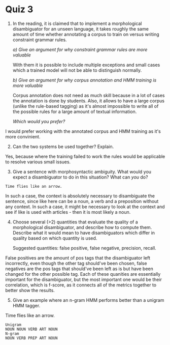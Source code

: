 
# Quiz 3

1.  In the reading, it is claimed that to implement a morphological disambiguator for an unseen language, it takes roughly the same amount of time whether annotating a corpus to train on versus writing constraint grammar rules.
    
    *a) Give an argument for why constraint grammar rules are more valuable*
    
    With them it is possible to include multiple exceptions and small cases which a trained model will not be able to distinguish normally.
    
    *b) Give an argument for why corpus annotation and HMM training is more valuable*
    
    Corpus annotation does not need as much skill because in a lot of cases the annotation is done by students. Also, it allows to have a large corpus (unlike the rule-based tagging) as it's almost impossible to write all of the possible rules for a large amount of textual information.
    
    *Which would you prefer?*
	
I would prefer working with the annotated corpus and HMM training as it's more convinient.    
    
2.  Can the two systems be used together? Explain.

Yes, because where the training failed to work the rules would be applicable to resolve various small issues.    

3.  Give a sentence with morphosyntactic ambiguity. What would you expect a disambiguator to do in this situation? What can  _you_  do?

~~~~
Time flies like an arrow.
~~~~

In such a case, the context is absolutely necessary to disambiguate the sentence, since like here can be a noun, a verb and a preposition without any context. In such a case, it might be necessary to look at the context and see if like is used with articles - then it is most likely a noun.
    
4.  Choose several (>2) quantities that evaluate the quality of a morphological disambiguator, and describe how to compute them. Describe what it would mean to have disambiguators which differ in quality based on which quantity is used.
    
    Suggested quantities: false positive, false negative, precision, recall.

False positives are the amount of pos tags that the disambiguator left incorrectly, even though the other tag should've been chosen, false negatives are the pos tags that should've been left as is but have been changed for the other possible tag.
Each of these quanities are essentially important for the disambiguator, but the most important one would be their correlation, which is f-score, as it connects all of the metrics together to better show the results.
    
5.  Give an example where an n-gram HMM performs better than a unigram HMM tagger.

Time flies like an arrow.
~~~~
Unigram
NOUN NOUN VERB ART NOUN
N-gram
NOUN VERB PREP ART NOUN
~~~~
